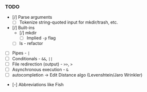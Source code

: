 ### TODO

- [/] Parse arguments
    - [ ] Tokenize string-quoted input for mkdir/trash, etc.
- [/] Built-ins
    - [/] mkdir
        - [ ] Implied `-p` flag
    - [ ] ls - refactor
- [ ] Pipes - `|`
- [ ] Conditionals - `&&`, `||`
- [ ] File redirection (output) - `>>`, `>`
- [ ] Asynchronous execution - `&`
- [ ] autocompletion -> Edit Distance algo (Levenshtein/Jaro Wrinkler)
- [-] Abbreviations like Fish
